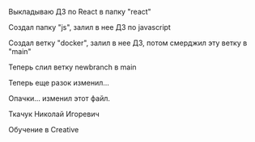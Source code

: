 Выкладываю ДЗ по React в папку "react"

Создал папку "js", залил в нее ДЗ по javascript

Создал ветку "docker", залил в нее ДЗ, потом смерджил эту ветку в "main"

Теперь слил ветку newbranch в main

Теперь еще разок изменил...

Опачки... изменил этот файл.

Ткачук Николай Игоревич

Обучение в Creative

